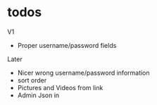 
# todos

V1

* Proper username/password fields

Later
* Nicer wrong username/password information
* sort order
* Pictures and Videos from link
* Admin Json in